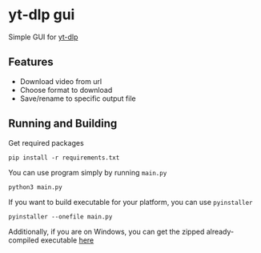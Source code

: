 # yt-dlp gui

Simple GUI for [yt-dlp](https://github.com/yt-dlp/yt-dlp)

## Features
- Download video from url
- Choose format to download
- Save/rename to specific output file

## Running and Building
Get required packages
```
pip install -r requirements.txt
```
You can use program simply by running `main.py`
```
python3 main.py
```
If you want to build executable for your platform, you can use `pyinstaller`
```
pyinstaller --onefile main.py
```
Additionally, if you are on Windows, you can get the zipped already-compiled executable [here](https://github.com/vivCoding/yt-dlp-gui/releases/tag/v0.1.0)
